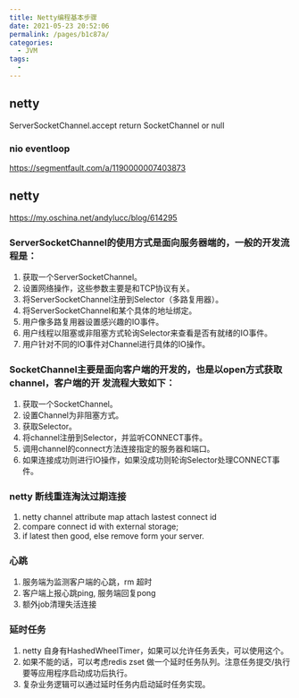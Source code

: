 ```yaml
---
title: Netty编程基本步骤
date: 2021-05-23 20:52:06
permalink: /pages/b1c87a/
categories:
  - JVM
tags:
  - 
---
```


## netty 
ServerSocketChannel.accept return SocketChannel or null

### nio eventloop
https://segmentfault.com/a/1190000007403873


## netty

https://my.oschina.net/andylucc/blog/614295


### ServerSocketChannel的使用方式是面向服务器端的，一般的开发流程是：

1. 获取一个ServerSocketChannel。
2. 设置网络操作，这些参数主要是和TCP协议有关。
3. 将ServerSocketChannel注册到Selector（多路复用器）。
4. 将ServerSocketChannel和某个具体的地址绑定。
5. 用户像多路复用器设置感兴趣的IO事件。
6. 用户线程以阻塞或非阻塞方式轮询Selector来查看是否有就绪的IO事件。
7. 用户针对不同的IO事件对Channel进行具体的IO操作。

### SocketChannel主要是面向客户端的开发的，也是以open方式获取channel，客户端的开 发流程大致如下：
1. 获取一个SocketChannel。
2. 设置Channel为非阻塞方式。
3. 获取Selector。
4. 将channel注册到Selector，并监听CONNECT事件。
5. 调用channel的connect方法连接指定的服务器和端口。
6. 如果连接成功则进行IO操作，如果没成功则轮询Selector处理CONNECT事件。

### netty 断线重连淘汰过期连接
1. netty channel attribute map attach lastest connect id
2. compare connect id with external storage;
3. if latest then good, else remove form your server.
### 心跳
1. 服务端为监测客户端的心跳，rm 超时
2. 客户端上报心跳ping, 服务端回复pong
3. 额外job清理失活连接
### 延时任务
1. netty 自身有HashedWheelTimer，如果可以允许任务丢失，可以使用这个。
2. 如果不能的话，可以考虑redis zset 做一个延时任务队列。注意任务提交/执行要等应用程序启动成功后执行。
3. 复杂业务逻辑可以通过延时任务内启动延时任务实现。
